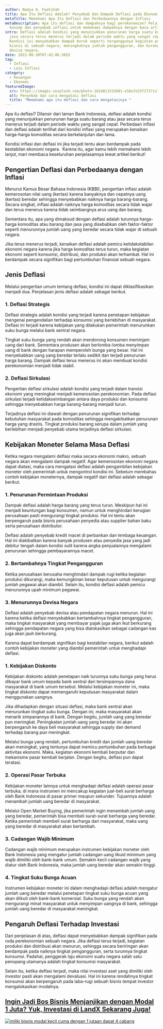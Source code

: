 ```yaml
---
author: Nadya A. Faatihah
title: Apa Itu Deflasi Adalah? Penyebab dan Dampak Deflasi pada Ekonomi
metaTitle: Memahami Apa Itu Deflasi dan Perbedaannya dengan Inflasi
metaDescription: Apa itu deflasi dan dampaknya bagi perekonomian? Pelajari
  konsep dan penyebab inflasi untuk memahami dampaknya dengan baca artikel ini!
intro: Deflasi adalah kondisi yang menunjukkan penurunan harga suatu barang atau
  jasa secara terus menerus terjadi dalam periode waktu yang sangat cepat.
  Kondisi ini menyebabkan dampak buruk seperti terganggunya kegiatan produksi
  bisnis di sebuah negara, meningkatnya jumlah pengangguran, dan kurangnya
  devisa negara.
date: 2022-06-30T07:42:06.565Z
tag:
  - Inflasi
  - Laju Inflasi
category:
  - Keuangan
  - Ekonomi
featuredImage:
  src: https://images.unsplash.com/photo-1624811532681-e58a7e25f273?ixlib=rb-1.2.1&ixid=MnwxMjA3fDB8MHxwaG90by1wYWdlfHx8fGVufDB8fHx8&auto=format&fit=crop&w=870&q=80
  alt: Penyebab dan cara mengatasi deflasi
  title: "Memahami apa itu deflasi dan cara mengatasinya "
---
```

<!--StartFragment-->

Apa itu deflasi? Dilansir dari laman Bank Indonesia, deflasi adalah kondisi yang menunjukkan penurunan harga suatu barang atau jasa secara terus menerus terjadi dalam periode waktu yang sangat cepat. Perbedaan inflasi dan deflasi adalah terlihat dari kondisi inflasi yang merupakan kenaikan harga-harga komoditas secara berkelanjutan dan lama.

Kondisi inflasi dan deflasi ini jika terjadi tentu akan berdampak pada kestabilan ekonomi negara.  Karena itu, agar kamu lebih memahami lebih lanjut, mari membaca keseluruhan penjelasannya lewat artikel berikut!

## Pengertian Deflasi dan Perbedaanya dengan Inflasi

Menurut Kamus Besar Bahasa Indonesia (KBBI), pengertian inflasi adalah kemerosotan nilai uang (kertas) karena banyaknya dan cepatnya uang (kertas) beredar sehingga menyebabkan naiknya harga barang-barang. Secara singkat, inflasi adalah naiknya harga komoditas secara tidak wajar dan terus menerus karena tidak seimbangnya arus uang dan barang.

Sementara itu, apa yang dimaksud dengan deflasi adalah turunnya harga-harga komoditas atau barang dan jasa yang disebabkan oleh faktor-faktor seperti menurunnya jumlah uang yang beredar secara tidak wajar di sebuah negara. 

Jika terus menerus terjadi, kenaikan deflasi adalah pemicu ketidakstabilan ekonomi negara karena jika harga komoditas terus turun, maka kegiatan ekonomi seperti konsumsi, distribusi, dan produksi akan terhambat. Hal ini berdampak secara signifikan bagi pertumbuhan finansial sebuah negara.

## Jenis Deflasi

Melalui pengertian umum tentang deflasi, kondisi ini dapat diklasifikasikan menjadi dua. Penjelasan jenis deflasi adalah sebagai berikut.

### 1. Deflasi Strategis

Deflasi strategis adalah kondisi yang terjadi karena penetapan kebijakan mengenai pengendalian terhadap konsumsi yang berlebihan di masyarakat. Deflasi ini terjadi karena kebijakan yang dilakukan pemerintah menurunkan suku bunga melalui bank sentral negara.

Tingkat suku bunga yang rendah akan mendorong konsumen meminjam uang dari bank. Sementara produsen akan berlomba-lomba menyimpan uang di bank dengan harapan memperoleh bunga yang besar. Hal ini menyebabkan uang yang beredar terlalu sedikit dan terjadi penurunan harga barang. Dampak deflasi terus menerus ini akan membuat kondisi perekonomian menjadi tidak stabil.

### 2. Deflasi Sirkulasi

Pengertian deflasi sirkulasi adalah kondisi yang terjadi dalam transisi ekonomi yang meningkat menjadi kemerosotan perekonomian. Pada deflasi sirkulasi terjadi ketidakseimbangan antara daya produksi dan konsumsi sehingga menyebabkan harga barang-barang menjadi turun.

Terjadinya deflasi ini diawali dengan penurunan signifikan terhadap kebutuhan masyarakat pada komoditas sehingga mengakibatkan penurunan harga yang drastis. Tingkat produksi barang serupa dalam jumlah yang berlebihan menjadi penyebab utama terjadinya deflasi sirkulasi.

## Kebijakan Moneter Selama Masa Deflasi

Ketika negara mengalami deflasi maka secara ekonomi makro, sebuah negara akan mengalami dampak negatif. Agar kemerosotan ekonomi negara dapat diatasi, maka cara mengatasi deflasi adalah pengambilan kebijakan moneter oleh pemerintah untuk mengontrol kondisi ini. Sebelum membahas contoh kebijakan moneternya, dampak negatif dari deflasi adalah sebagai berikut.

### 1. Penurunan Permintaan Produksi

Dampak deflasi adalah harga barang yang terus turun. Meskipun hal ini menjadi keuntungan bagi konsumen, namun untuk menghindari kerugian perusahaan pasti mengurangi tingkat produksi. Hal ini tentu akan berpengaruh pada bisnis perusahaan penyedia atau supplier bahan baku serta perusahaan distributor.

Deflasi adalah penyebab kredit macet di perbankan dan lembaga keuangan. Hal ini diakibatkan karena banyak produsen atau penyedia jasa yang jadi debitur tengah dalam kondisi sulit karena angka penjualannya mengalami penurunan sehingga pembayarannya macet.

### 2. Bertambahnya Tingkat Pengangguran

Ketika perusahaan berusaha menghindari dampak rugi ketika kegiatan produksi dikurangi, maka kemungkinan besar keputusan untuk mengurangi jumlah pegawai akan diambil. Selain itu, kondisi deflasi adalah pemicu menurunnya upah minimum pegawai. 

### 3. Menurunnya Devisa Negara

Deflasi adalah penyebab devisa atau pendapatan negara menurun. Hal ini karena ketika deflasi menyebabkan bertambahnya tingkat pengangguran, maka tingkat masyarakat yang membayar pajak juga akan ikut berkurang sehingga pendapatan negara yang bisa dialokasikan sebagai cadangan kas juga akan jauh berkurang.

Karena dapat berdampak signifikan bagi kestabilan negara, berikut adalah contoh kebijakan moneter yang diambil pemerintah untuk menghadapi deflasi.

### 1. Kebijakan Diskonto

Kebijakan diskonto adalah penetapan naik turunnya suku bunga yang harus dibayar bank umum kepada bank sentral dari tersimpannya dana masyarakat di bank umum tersebut. Melalui kebijakan moneter ini, maka tingkat diskonto dapat memengaruhi keputusan masyarakat dalam menggunakan uangnya. 

Jika dihadapkan dengan situasi deflasi, maka bank sentral akan menurunkan tingkat suku bunga. Dengan ini, maka masyarakat akan menarik simpanannya di bank. Dengan begitu, jumlah uang yang beredar pun meningkat. Peningkatan jumlah uang yang beredar ini akan berpengaruh ke daya beli masyarakat sehingga supply dan demand terhadap barang pun meningkat. 

Melalui bunga yang rendah, pertumbuhan kredit dan jumlah uang beredar akan meningkat, yang tentunya dapat memicu pertumbuhan pada berbagai aktivitas ekonomi. Maka, kegiatan ekonomi kembali berputar dan mekanisme pasar kembali berjalan. Dengan begitu, deflasi pun dapat teratasi.

### 2. Operasi Pasar Terbuka

Kebijakan moneter lainnya untuk menghadapi deflasi adalah operasi pasar terbuka, di mana instrumen ini mencakup kegiatan jual-beli surat berharga oleh Bank Indonesia di pasar primer maupun sekunder. Tujuannya adalah menambah jumlah uang beredar di masyarakat. 

Melalui Open Market Buying, jika pemerintah ingin menambah jumlah uang yang beredar, pemerintah bisa membeli surat-surat berharga yang beredar. Ketika pemerintah membeli surat berharga dari masyarakat, maka uang yang beredar di masyarakat akan bertambah.

### 3. Cadangan Wajib Minimum

Cadangan wajib minimum merupakan instrumen kebijakan moneter oleh Bank Indonesia yang mengatur jumlah cadangan uang likuid minimum yang wajib dimiliki oleh bank-bank umum. Semakin kecil cadangan wajib yang diatur oleh Bank Indonesia, maka jumlah uang beredar akan semakin tinggi. 

### 4. Tingkat Suku Bunga Acuan

Instrumen kebijakan moneter ini dalam menghadapi deflasi adalah mengatur jumlah uang beredar melalui penetapan tingkat suku bunga acuan yang akan diikuti oleh bank-bank komersial. Suku bunga yang rendah akan mengurangi minat masyarakat untuk menyimpan uangnya di bank, sehingga jumlah uang beredar di masyarakat meningkat. 

## Pengaruh Deflasi Terhadap Investasi

Dari penjelasan di atas, deflasi dapat menyebabkan dampak signifikan pada roda perekonomian sebuah negara. Jika deflasi terus terjadi, kegiatan produksi dan distribusi akan menurun, sehingga secara beriringan akan berdampak pada naiknya tingkat pengangguran, serta turunnya tingkat konsumsi. Padahal, penggerak laju ekonomi suatu negara salah satu penopang utamanya adalah tingkat konsumsi masyarakat. 

Selain itu, ketika deflasi terjadi, maka nilai investasi aset yang dimiliki oleh investor pasti akan mengalami devaluasi. Hal ini karena rendahnya tingkat konsumsi akan berpengaruh pada laba-rugi sebuah bisnis tempat investor mengalokasikan modalnya. 

## **[Ingin Jadi Bos Bisnis Menjanjikan dengan Modal 1 Juta? Yuk, Investasi di LandX Sekarang Juga!](https://landx.id/project/?utm_source=Blog&utm_medium=organic+keyword&utm_campaign=blog&utm_id=Blog)**

<!--StartFragment-->

[![miliki bisnis modal kecil cuma dengan 1 jutaan dapat 4 cabang ](https://accountgram-production.sfo2.cdn.digitaloceanspaces.com/landx_ghost/2021/11/jadi-owner-bisnis-hanya-1-jutaan-dengan-cuan-yang-sangat-menjanjikan.png)](https://landx.id/project/?utm_source=Blog&utm_medium=organic+keyword&utm_campaign=blog&utm_id=Blog)

<!--EndFragment-->